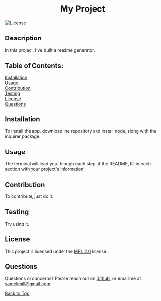 <h1 align="center" id="title">My Project</h1>

  ![License](https://img.shields.io/badge/License-MPL_2.0-lightblue.svg)  
  ## Description  
  In this project, I've built a readme generator.  
  ## Table of Contents:  
  [Installation](#installation)  
  [Usage](#usage)  
  [Contribution](#contribution)  
  [Testing](#testing)  
  [License](#license)  
  [Questions](#questions)  

 
  ## Installation  
  To install the app, download the repository and install node, along with the inquirer package.
  ## Usage  
  The terminal will lead you through each step of the README, fill in each section with your project's information!
  ## Contribution  
  To contribute, just do it.
  ## Testing  
  Try using it.
  ## License  
  This project is licensed under the [MPL 2.0](https://choosealicense.com/licenses/mpl-2.0/) license.
  ## Questions  
  Questions or concerns? Please reach out on [Github](https://www.github.com/samelimill), or email me at [samelimill@gmail.com](mailto:samelimill@gmail.com).


  [Back to Top](#title)